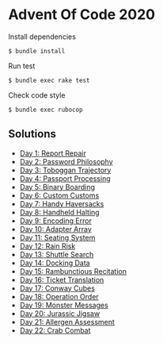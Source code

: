 # Advent Of Code 2020

Install dependencies

    $ bundle install
    
Run test

    $ bundle exec rake test
    
Check code style

    $ bundle exec rubocop
    
## Solutions

- [Day 1: Report Repair](./lib/report_repair.rb)
- [Day 2: Password Philosophy](./lib/password_philosophy.rb)
- [Day 3: Toboggan Trajectory](./lib/toboggan_trajectory.rb)
- [Day 4: Passport Processing](./lib/passport_processing.rb)
- [Day 5: Binary Boarding](./lib/binary_boarding.rb)
- [Day 6: Custom Customs](./lib/custom_customs.rb)
- [Day 7: Handy Haversacks](./lib/handy_haversacks.rb)
- [Day 8: Handheld Halting](./lib/handheld_halting.rb)
- [Day 9: Encoding Error](./lib/encoding_error.rb)
- [Day 10: Adapter Array](./lib/adapter_array.rb)
- [Day 11: Seating System](./lib/seating_system.rb)
- [Day 12: Rain Risk](./lib/rain_risk.rb)
- [Day 13: Shuttle Search](./lib/shuttle_search.rb)
- [Day 14: Docking Data](./lib/docking_data.rb)
- [Day 15: Rambunctious Recitation](./lib/rambunctious_recitation.rb)
- [Day 16: Ticket Translation](./lib/ticket_translation.rb)
- [Day 17: Conway Cubes](./lib/conway_cubes.rb)
- [Day 18: Operation Order](./lib/operation_order.rb)
- [Day 19: Monster Messages](./lib/monster_messages.rb)
- [Day 20: Jurassic Jigsaw](./test/jurassic_jigsaw_test.rb)
- [Day 21: Allergen Assessment](./test/allergen_assessment_test.rb)
- [Day 22: Crab Combat](./test/crab_combat_test.rb)
